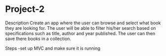 # Project-2

Description
Create an app where the user can browse and select what
book they are looking for. The user will be able to filter
his/her search based on specifications such as title,
author and year published.
The user can then save there books in a collection.

Steps
-set up MVC and make sure it is running
